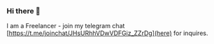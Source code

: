 ### Hi there 👋

I am a Freelancer - join my telegram chat [https://t.me/joinchat/JHsURhhVDwVDFGiz_ZZrDg](here) for inquires. 

